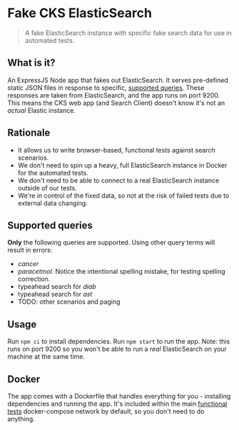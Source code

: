 # Fake CKS ElasticSearch

> A fake ElasticSearch instance with specific fake search data for use in automated tests.

## What is it?

An ExpressJS Node app that fakes out ElasticSearch. It serves pre-defined static JSON files in response to specific, [supported queries](#supported-queries). These responses are taken from ElasticSearch, and the app runs on port 9200. This means the CKS web app (and Search Client) doesn't know it's not an _actual_ Elastic instance.

## Rationale

- It allows us to write browser-based, functional tests against search scenarios.
- We don't need to spin up a heavy, full ElasticSearch instance in Docker for the automated tests.
- We don't need to be able to connect to a real ElasticSearch instance outside of our tests.
- We're in control of the fixed data, so not at the risk of failed tests due to external data changing.

## Supported queries

**Only** the following queries are supported. Using other query terms will result in errors:

- _cancer_
- _paracetmol_. Notice the intentional spelling mistake, for testing spelling correction.
- typeahead search for _diab_
- typeahead search for _ast_
- TODO: other scenarios and paging

## Usage

Run `npm ci` to install dependencies. Run `npm start` to run the app. Note: this runs on port 9200 so you won't be able to run a _real_ ElasticSearch on your machine at the same time.

## Docker

The app comes with a Dockerfile that handles everything for you - installing dependencies and running the app. It's included within the main [functional tests](../) docker-compose network by default, so you don't need to do anything.
